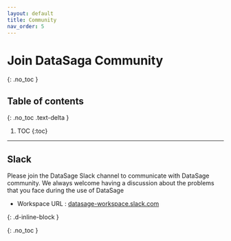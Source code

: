 ```yaml
---
layout: default
title: Community
nav_order: 5
---
```


# Join DataSaga Community
{: .no_toc }

## Table of contents
{: .no_toc .text-delta }

1. TOC
{:toc}

---

## Slack
Please join the DataSage Slack channel to communicate with DataSage community. We always welcome having a discussion about the problems that you face during the use of DataSage

- Workspace URL : [datasage-workspace.slack.com](https://datasage-workspace.slack.com/)

{: .d-inline-block }

 
{: .no_toc }
